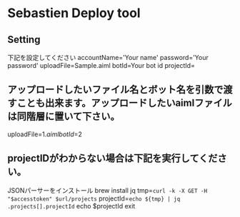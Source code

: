 # Sebastien Deploy tool

## Setting
下記を設定してください
accountName='Your name'
password='Your password'
uploadFile=Sample.aiml
botId=Your bot id
projectId=

## アップロードしたいファイル名とボット名を引数で渡すことも出来ます。アップロードしたいaimlファイルは同階層に置いて下さい。
uploadFile=$1.aiml
botId=$2

## projectIDがわからない場合は下記を実行してください。
JSONパーサーをインストール
brew install jq
tmp=`curl -k -X GET -H "$accesstoken" $url/projects`
projectId=`echo ${tmp} | jq .projects[].projectId`
echo $projectId
exit

